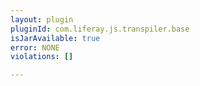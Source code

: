 ```yaml
---
layout: plugin
pluginId: com.liferay.js.transpiler.base
isJarAvailable: true
error: NONE
violations: []

---
```

